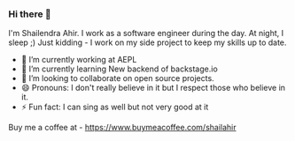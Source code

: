 ### Hi there 👋

I'm Shailendra Ahir. I work as a software engineer during the day. At night, I sleep ;) Just kidding - I work on my side project to keep my skills up to date.


- 🔭 I’m currently working at AEPL
- 🌱 I’m currently learning New backend of backstage.io
- 👯 I’m looking to collaborate on open source projects.
- 😄 Pronouns: I don't really believe in it but I respect those who believe in it.
- ⚡ Fun fact: I can sing as well but not very good at it


Buy me a coffee at - https://www.buymeacoffee.com/shailahir
